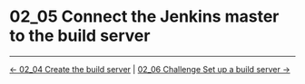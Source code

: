 # 02_05 Connect the Jenkins master to the build server

<!-- FooterStart -->
---
[← 02_04 Create the build server](../02_04_create_the_build_server/README.md) | [02_06 Challenge Set up a build server →](../02_06_challenge_set_up_a_build_server/README.md)
<!-- FooterEnd -->
